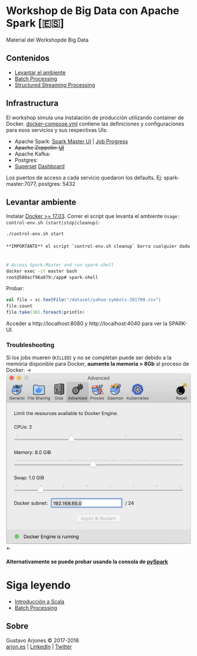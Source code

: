 # Workshop de Big Data con Apache Spark [🇪🇸]
Material del Workshopde Big Data

## Contenidos
* [Levantar el ambiente](#levantar-ambiente)
* [Batch Processing](README-batch.md)
* [Structured Streaming Processing](README-streaming.md)

## Infrastructura

El workshop simula una instalación de producción utilizando container de Docker.
[docker-compose.yml](docker-compose.yml) contiene las definiciones y configuraciones para esos servicios y sus respectivas UIs:

* Apache Spark: [Spark Master UI](http://localhost:8080) | [Job Progress](http://localhost:4040)
* ~~Apache Zeppelin: [UI](http://localhost:3000)~~
* Apache Kafka:
* Postgres:
* [Superset](http://superset.incubator.apache.org) [Dashboard](http://localhost:8088/)

Los puertos de acceso a cada servicio quedaron los defaults. Ej: spark-master:7077, postgres: 5432

## Levantar ambiente
Instalar [Docker >= 17.03](https://www.docker.com/community-edition).
Correr el script que levanta el ambiente `Usage: control-env.sh (start|stop|cleanup)`:

```bash
./control-env.sh start

**IMPORTANTE** el script `control-env.sh cleanup` borra cualquier dado que haya sido procesado anteriormente.


# Access Spark-Master and run spark-shell
docker exec -it master bash
root@588acf96a879:/app# spark-shell
```
Probar:
```scala
val file = sc.textFile("/dataset/yahoo-symbols-201709.csv")
file.count
file.take(10).foreach(println)
```
Acceder a http://localhost:8080 y http://localhost:4040 para ver la SPARK-UI.

### Troubleshooting

Si los jobs mueren (`KILLED`) y no se completan puede ser debido a la memória disponible para Docker, **aumente la memoria > 8Gb** al proceso de Docker: 
->![](docker-advanced-config.jpg)<-

#### Alternativamente se puede probar usando la consola de [pySpark](README-pyspark.md)

# Siga leyendo
* [Introducción a Scala](scala/README.md)
* [Batch Processing](README-batch.md)

## Sobre
Gustavo Arjones &copy; 2017-2018  
[arjon.es](http://arjon.es) | [LinkedIn](http://linkedin.com/in/arjones/) | [Twitter](https://twitter.com/arjones)
